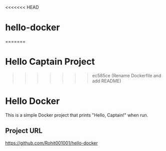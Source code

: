 <<<<<<< HEAD
# hello-docker
=======
# Hello Captain Project
>>>>>>> ec585ce (Rename Dockerfile and add README)
# Hello Docker

This is a simple Docker project that prints "Hello, Captain!" when run.

## Project URL
https://github.com/Rohit001001/hello-docker
